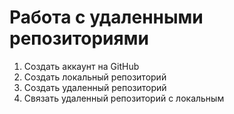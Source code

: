 # Работа с удаленными репозиториями

1. Создать аккаунт на GitHub
2. Создать локальный репозиторий
3. Создать удаленный репозиторий
4. Связать удаленный репозиторий с локальным